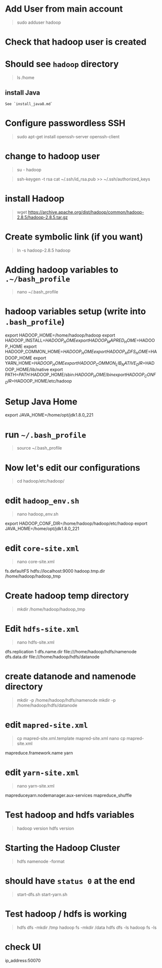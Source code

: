 # Add User from main account
> sudo adduser hadoop

# Check that hadoop user is created
# Should see `hadoop` directory
> ls /home 

## install Java 
    See `install_java8.md`

# Configure passwordless SSH
> sudo apt-get install openssh-server openssh-client

# change to hadoop user
> su - hadoop

> ssh-keygen -t rsa
> cat ~/.ssh/id_rsa.pub >> ~/.ssh/authorized_keys


# install Hadoop
> wget https://archive.apache.org/dist/hadoop/common/hadoop-2.8.5/hadoop-2.8.5.tar.gz


# Create symbolic link (if you want)
> ln -s hadoop-2.8.5 hadoop


# Adding hadoop variables to `.~/bash_profile`
> nano ~/.bash_profile

# hadoop variables setup (write into `.bash_profile`)
export HADOOP_HOME=/home/hadoop/hadoop
export HADOOP_INSTALL=$HADOOP_HOME
export HADOOP_MAPRED_HOME=$HADOOP_HOME
export HADOOP_COMMON_HOME=$HADOOP_HOME
export HADOOP_HDFS_HOME=$HADOOP_HOME
export YARN_HOME=$HADOOP_HOME
export HADOOP_COMMON_LIB_NATIVE_DIR=$HADOOP_HOME/lib/native
export PATH=$PATH:$HADOOP_HOME/sbin:$HADOOP_HOME/bin
export HADOOP_CONF_DIR=$HADOOP_HOME/etc/hadoop

# Setup Java Home
export JAVA_HOME=/home/opt/jdk1.8.0_221

# run `~/.bash_profile`
> source ~/.bash_profile

# Now let's edit our configurations
> cd hadoop/etc/hadoop/

# edit `hadoop_env.sh`
> nano hadoop_env.sh

export HADOOP_CONF_DIR=/home/hadoop/hadoop/etc/hadoop
export JAVA_HOME=/home/opt/jdk1.8.0_221

# edit `core-site.xml`
> nano core-site.xml

<configuration>
    <property>
        <name>fs.defaultFS</name>
        <value>hdfs://localhost:9000</value>
    </property>
    <property>
        <name>hadoop.tmp.dir</name>
        <value>/home/hadoop/hadoop_tmp</value>
    </property>
</configuration>


# Create hadoop temp directory
> mkdir /home/hadoop/hadoop_tmp

# Edit `hdfs-site.xml`
> nano hdfs-site.xml

<configuration>
    <property>
        <name>dfs.replication</name>
        <value>1</value>
    </property>
    <property>
        <name>dfs.name.dir</name>
        <value>file:///home/hadoop/hdfs/namenode</value>
    </property>
    <property>
        <name>dfs.data.dir</name>
        <value>file:///home/hadoop/hdfs/datanode</value>
    </property>
</configuration>

# create datanode and namenode directory
> mkdir -p /home/hadoop/hdfs/namenode
> mkdir -p /home/hadoop/hdfs/datanode


# edit `mapred-site.xml`
> cp mapred-site.xml.template mapred-site.xml
> nano cp mapred-site.xml

<configuration>
    <property>
        <name>mapreduce.framework.name</name>
        <value>yarn</value>
    </property>
</configuration>


# edit `yarn-site.xml`
> nano yarn-site.xml

<configuration>
    <property>
        <name>mapreduceyarn.nodemanager.aux-services</name>
        <value>mapreduce_shuffle</value>
    </property>
</configuration>


# Test hadoop and hdfs variables
> hadoop version
> hdfs version


# Starting the Hadoop Cluster
> hdfs namenode -format
# should have `status 0` at the end
> start-dfs.sh
> start-yarn.sh

# Test hadoop / hdfs is working
> hdfs dfs -mkdir /tmp
> hadoop fs -mkdir /data
> hdfs dfs -ls
> hadoop fs -ls

# check UI
ip_address:50070